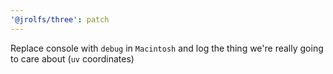 ```yaml
---
'@jrolfs/three': patch
---
```


Replace console with `debug` in `Macintosh` and log the thing we're really going to care about (`uv` coordinates)

